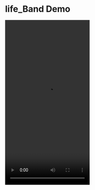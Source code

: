 # life_Band Demo
<video src="https://github.com/AbidarYassine/life_Band/raw/main/lifeband2.mp4" alt="Demo Video"  width="276" height="537"></video>
